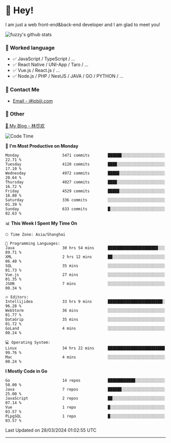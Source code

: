 # 👋 Hey!

I am just a web front-end&back-end developer and I am glad to meet you!

![fuzzy's github stats](https://github-readme-stats.vercel.app/api?username=JaydenForYou&&show_icons=true&&title_color=1abc9c&&icon_color=1abc9c)


### 📝 Worked language

- ✅ JavaScript / TypeScript / ...
- ✅ React Native / UNI-App / Taro / ...
- ✅ Vue.js / React.js / ...
- ✅ Node.js / PHP / NestJS / JAVA / GO / PYTHON / ...

### 📮 Contact Me

- [Email - i#iobiji.com](mailto:i@iobiji.com)


### 🤪 Other

[📌 My Blog - 林尽欢](https://iobiji.com)

<!--START_SECTION:waka-->
![Code Time](http://img.shields.io/badge/Code%20Time-379%20hrs%206%20mins-blue)

📅 **I'm Most Productive on Monday** 

```text
Monday                   5471 commits        ██████░░░░░░░░░░░░░░░░░░░   22.71 % 
Tuesday                  4120 commits        ████░░░░░░░░░░░░░░░░░░░░░   17.10 % 
Wednesday                4972 commits        █████░░░░░░░░░░░░░░░░░░░░   20.64 % 
Thursday                 4027 commits        ████░░░░░░░░░░░░░░░░░░░░░   16.72 % 
Friday                   4529 commits        █████░░░░░░░░░░░░░░░░░░░░   18.80 % 
Saturday                 336 commits         ░░░░░░░░░░░░░░░░░░░░░░░░░   01.39 % 
Sunday                   633 commits         █░░░░░░░░░░░░░░░░░░░░░░░░   02.63 % 
```


📊 **This Week I Spent My Time On** 

```text
🕑︎ Time Zone: Asia/Shanghai

💬 Programming Languages: 
Java                     30 hrs 54 mins      ██████████████████████░░░   89.71 % 
XML                      2 hrs 12 mins       ██░░░░░░░░░░░░░░░░░░░░░░░   06.40 % 
SQL                      35 mins             ░░░░░░░░░░░░░░░░░░░░░░░░░   01.73 % 
Vue.js                   27 mins             ░░░░░░░░░░░░░░░░░░░░░░░░░   01.35 % 
JSON                     7 mins              ░░░░░░░░░░░░░░░░░░░░░░░░░   00.34 % 

🔥 Editors: 
Intellijidea             33 hrs 9 mins       ████████████████████████░   96.28 % 
WebStorm                 36 mins             ░░░░░░░░░░░░░░░░░░░░░░░░░   01.77 % 
DataGrip                 35 mins             ░░░░░░░░░░░░░░░░░░░░░░░░░   01.72 % 
GoLand                   4 mins              ░░░░░░░░░░░░░░░░░░░░░░░░░   00.24 % 

💻 Operating System: 
Linux                    34 hrs 22 mins      █████████████████████████   99.76 % 
Mac                      4 mins              ░░░░░░░░░░░░░░░░░░░░░░░░░   00.24 % 
```

**I Mostly Code in Go** 

```text
Go                       14 repos            ████████████░░░░░░░░░░░░░   50.00 % 
Java                     7 repos             ██████░░░░░░░░░░░░░░░░░░░   25.00 % 
JavaScript               2 repos             ██░░░░░░░░░░░░░░░░░░░░░░░   07.14 % 
Vue                      1 repo              █░░░░░░░░░░░░░░░░░░░░░░░░   03.57 % 
PLpgSQL                  1 repo              █░░░░░░░░░░░░░░░░░░░░░░░░   03.57 % 
```




 Last Updated on 28/03/2024 01:02:55 UTC
<!--END_SECTION:waka-->
---
